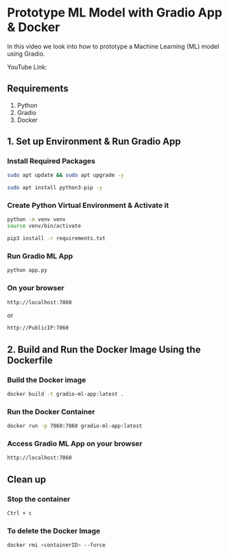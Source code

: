 # Prototype ML Model with Gradio App & Docker
In this video we look into how to prototype a Machine Learning (ML) model using Gradio.

YouTube Link: 

## Requirements
1. Python
2. Gradio 
3. Docker


## 1. Set up Environment & Run Gradio App

### Install Required Packages
```sh
sudo apt update && sudo apt upgrade -y
```
```sh
sudo apt install python3-pip -y
```


### Create Python Virtual Environment & Activate it
```sh
python -m venv venv
source venv/bin/activate
```

```sh
pip3 install -r requirements.txt
```


### Run Gradio ML App
```sh
python app.py
```


### On your browser
```sh
http://localhost:7860
```
or 
```sh
http://PublicIP:7860
```



## 2. Build and Run the Docker Image Using the Dockerfile

### Build the Docker image
```sh
docker build -t gradio-ml-app:latest .
```

### Run the Docker Container
```sh
docker run -p 7860:7860 gradio-ml-app:latest
```

### Access Gradio ML App on your browser
```sh
http://localhost:7860
```


## Clean up

### Stop the container
```sh
Ctrl + c
```

### To delete the Docker Image
```sh
docker rmi <containerID> --force
```
